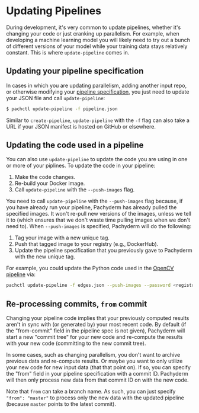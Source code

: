 # Updating Pipelines

During development, it's very common to update pipelines, whether it's changing your code or just cranking up parallelism.  For example, when developing a machine learning model you will likely need to try out a bunch of different versions of your model while your training data stays relatively constant.  This is where `update-pipeline` comes in.

## Updating your pipeline specification

In cases in which you are updating parallelism, adding another input repo, or otherwise modifying your [pipeline specification](../reference/pipeline_spec.html), you just need to update your JSON file and call `update-pipeline`:

```sh	
$ pachctl update-pipeline -f pipeline.json 
```

Similar to `create-pipeline`, `update-pipeline` with the `-f` flag can also take a URL if your JSON manifest is hosted on GitHub or elsewhere. 

## Updating the code used in a pipeline

You can also use `update-pipeline` to update the code you are using in one or more of your piplines.  To update the code in your pipeline:

1. Make the code changes.
2. Re-build your Docker image.
3. Call `update-pipeline` with the `--push-images` flag.

You need to call `update-pipeline` with the `--push-images` flag because, if you have already run your pipeline, Pachyderm has already pulled the specified images.  It won't re-pull new versions of the images, unless we tell it to (which ensures that we don't waste time pulling images when we don't need to).  When `--push-images` is specified, Pachyderm will do the following:

1. Tag your image with a new unique tag.
2. Push that tagged image to your registry (e.g., DockerHub).
3. Update the pipeline specification that you previously gave to Pachyderm with the new unique tag.

For example, you could update the Python code used in the [OpenCV pipeline](../examples/beginner_tutorial.html) via:

```sh
pachctl update-pipeline -f edges.json --push-images --password <registry password> -u <registry user>
```

## Re-processing commits, `from` commit

Changing your pipeline code implies that your previously computed results aren't in sync with (or generated by) your most recent code.  By default (if the "from-commit" field in the pipeline spec is not given), Pachyderm will start a new "commit tree" for your new code and re-compute the results with your new code (committing to the new commit tree). 

In some cases, such as changing parallelism, you don't want to archive previous data and re-compute results.  Or maybe you want to only utilize your new code for new input data (that that point on).  If so, you can specify the "from" field in your pipeline specification with a commit ID.  Pachyderm will then only process new data from that commit ID on with the new code.

Note that `from` can take a branch name.  As such, you can just specify `"from": "master"` to process only the new data with the updated pipeline (because `master` points to the latest commit).
